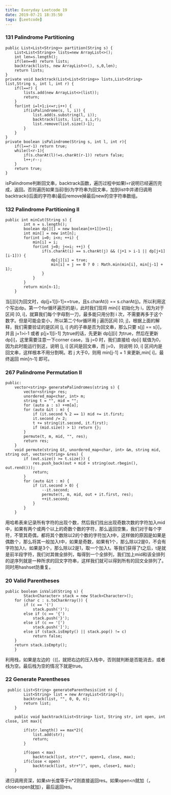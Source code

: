 ```yaml
---
title: Everyday Leetcode 19
date: 2019-07-21 18:35:50
tags: [Leetcode]
---
```

### 131	Palindrome Partitioning	
```
public List<List<String>> partition(String s) {
	List<List<String>> lists=new ArrayList<>();
	int len=s.length();
	if(len==0) return lists;
	backtrack(lists, new ArrayList<>(), s,0,len);
	return lists;
}
private void backtrack(List<List<String>> lists,List<String> list,String s, int l, int r) {
	if(l==r) {
		lists.add(new ArrayList<>(list));
		return;
	}
	for(int i=l+1;i<=r;i++) {
		if(isPalindrome(s, l, i)) {
			list.add(s.substring(l, i));
			backtrack(lists, list, s,i,r);
			list.remove(list.size()-1);
		}
	}
}
private boolean isPalindrome(String s, int l, int r){
    if(l==r-1) return true;
    while(l<r-1){
        if(s.charAt(l)!=s.charAt(r-1)) return false;
        l++;r--;
    }
    return true;
}
```
<!-- more-->
isPalindrome判断回文串，backtrack函数，遍历过程中如果l=r说明已经遍历完成，返回。否则遍历如果当前l到i为字符串为回文串，加到list中并递归调用backtrack(i后面的字符串)最后remove掉最后new的空字符串数组。
### 132	Palindrome Partitioning II	
```
public int minCut(String s) {
        int n = s.length();
        boolean dp[][] = new boolean[n+1][n+1];
        int min[] = new int[n];
        for(int i=0; i<n; ++i) {
            min[i] = i;
            for(int j=0; j<=i; ++j) {
                if(s.charAt(i) == s.charAt(j) && (j+1 > i-1 || dp[j+1][i-1])) {
                    dp[j][i] = true;
                    min[i] = j == 0 ? 0 : Math.min(min[i], min[j-1] + 1);
                }
            }
        }
        return min[n-1];
    }
```
当[j][i]为回文时，dp[j+1][i-1]==true，且s.charAt(i) == s.charAt(j)。所以利用这个写出dp。第一个for循环遍历的是i，此时我们现将 min[i] 初始化为 i，因为对于区间 [0, i]，就算我们每个字母割一刀，最多能只用分割 i 次，不需要再多于这个数字。但是可能会变小，所以第二个for循环用 j 遍历区间 [0, j]，根据上面的解释，我们需要验证的是区间 [j, i] 内的子串是否为回文串，那么只要 s[j] == s[i]，并且 j+1>i-1 或者 p[j+1][i-1] 为true的话，先更新 dp[j][i] 为true，然后在更新 dp[i]，这里需要注意一下corner case，当 j=0 时，我们直接给 dp[i] 赋值为0，因为此时能运行到这，说明 [j, i] 区间是回文串，而 j=0， 则说明 [0, i] 区间内是回文串，这样根本不用分割啊。若 j 大于0，则用 min[j-1] + 1 来更新,min[ i]，最终返回 min[n-1] 即可。
### 267	Palindrome Permutation II
```
public:
    vector<string> generatePalindromes(string s) {
        vector<string> res;
        unordered_map<char, int> m;
        string t = "", mid = "";
        for (auto a : s) ++m[a];
        for (auto &it : m) {
            if (it.second % 2 == 1) mid += it.first;
            it.second /= 2;
            t += string(it.second, it.first);
            if (mid.size() > 1) return {};
        }
        permute(t, m, mid, "", res);
        return res;
    }
    void permute(string &t, unordered_map<char, int> &m, string mid, string out, vector<string> &res) {
        if (out.size() >= t.size()) {
            res.push_back(out + mid + string(out.rbegin(), out.rend()));
            return;
        } 
        for (auto &it : m) {
            if (it.second > 0) {
                --it.second;
                permute(t, m, mid, out + it.first, res);
                ++it.second;
            }
        }
    }
```
用哈希表来记录所有字符的出现个数，然后我们找出出现奇数次数的字符加入mid中，如果有两个或两个以上的奇数个数的字符，那么返回空集，我们对于每个字符，不管其奇偶，都将其个数除以2的个数的字符加入t中，这样做的原因是如果是偶数个，那么将其一般加入t中，如果是奇数，如果有1个，那么除以2是0，不会有字符加入t，如果是3个，那么除以2是1，取一个加入t。等我们获得了t之后，t是就是前半段字符，我们对其做全排列，每得到一个全排列，我们加上mid和该全排列的逆序列就是一种所求的回文字符串，这样我们就可以得到所有的回文全排列了。同时用hashset防重复。
### 20	Valid Parentheses	
```
public boolean isValid(String s) {
        Stack<Character> stack = new Stack<Character>();
	for (char c : s.toCharArray()) {
		if (c == '(')
			stack.push(')');
		else if (c == '{')
			stack.push('}');
		else if (c == '[')
			stack.push(']');
		else if (stack.isEmpty() || stack.pop() != c)
			return false;
	}
	return stack.isEmpty();
    }
```
利用栈，如果是左边的（{[，就把右边的压入栈中，否则就判断是否能消去，或者栈为空。最后栈为空的情况下就是true。
### 22	Generate Parentheses
```
 public List<String> generateParenthesis(int n) {
        List<String> list = new ArrayList<String>();
        backtrack(list, "", 0, 0, n);
        return list;
    }
    
    public void backtrack(List<String> list, String str, int open, int close, int max){
        
        if(str.length() == max*2){
            list.add(str);
            return;
        }
        
        if(open < max)
            backtrack(list, str+"(", open+1, close, max);
        if(close < open)
            backtrack(list, str+")", open, close+1, max);
    }
```
递归调用资深，如果str长度等于n*2则直接返回res。如果open<n就加（，close<open就加），最后返回res。
